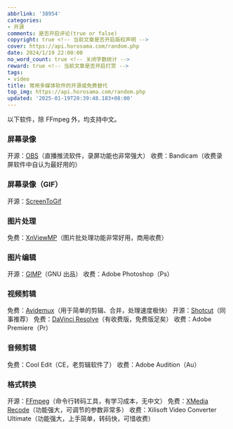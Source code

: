 ```yaml
---
abbrlink: '38954'
categories:
- 开源
comments: 是否开启评论(true or false)
copyright: true <!-- 当前文章是否开启版权声明 -->
cover: https://api.horosama.com/random.php
date: 2024/1/19 22:00:00
no_word_count: true <!-- 关闭字数统计 -->
reward: true <!-- 当前文章是否开启打赏 -->
tags:
- video
title: 常用多媒体软件的开源或免费替代
top_img: https://api.horosama.com/random.php
updated: '2025-01-19T20:39:48.183+08:00'
---
```

以下软件，除 FFmpeg 外，均支持中文。

### 屏幕录像

开源：[OBS](https://github.com/obsproject/obs-studio)（直播推流软件，录屏功能也非常强大）
收费：Bandicam（收费录屏软件中自认为最好用的）

### 屏幕录像（GIF）

开源：[ScreenToGif](https://github.com/NickeManarin/ScreenToGif)

### 图片处理

免费：[XnViewMP](https://www.xnview.com/en/xnviewmp/)（图片批处理功能非常好用，商用收费）

### 图片编辑

开源：[GIMP](https://github.com/GNOME/gimp)（GNU 出品）
收费：Adobe Photoshop（Ps）

### 视频剪辑

免费：[Avidemux](https://www.avidemux.org/)（用于简单的剪辑、合并，处理速度极快）
开源：[Shotcut](https://github.com/mltframework/shotcut)（同事推荐）
免费：[DaVinci Resolve](http://www.blackmagicdesign.com/products/davinciresolve/)（有收费版，免费版足矣）
收费：Adobe Premiere（Pr）

### 音频剪辑

免费：Cool Edit（CE，老剪辑软件了）
收费：Adobe Audition（Au）

### 格式转换

开源：[FFmpeg](https://github.com/FFmpeg/FFmpeg)（命令行转码工具，有学习成本，无中文）
免费：[XMedia Recode](https://www.xmedia-recode.de/en/)（功能强大，可调节的参数非常多）
收费：Xilisoft Video Converter Ultimate（功能强大，上手简单，转码快，可惜收费）
